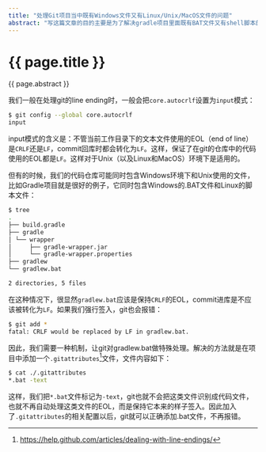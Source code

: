 ```yaml
---
title: "处理Git项目当中既有Windows文件又有Linux/Unix/MacOS文件的问题"
abstract: "写这篇文章的目的主要是为了解决gradle项目里面既有BAT文件又有shell脚本的问题"
---
```


# {{ page.title }}

{{ page.abstract }}

我们一般在处理git的line ending时，一般会把`core.autocrlf`设置为`input`模式：

```bash
$ git config --global core.autocrlf
input
```

input模式的含义是：不管当前工作目录下的文本文件使用的EOL（end of line）是`CRLF`还是`LF`，commit回库时都会转化为`LF`。这样，保证了在git的仓库中的代码使用的EOL都是`LF`。这样对于Unix（以及Linux和MacOS）环境下是适用的。

但有的时候，我们的代码仓库可能同时包含Windows环境下和Unix使用的文件，比如Gradle项目就是很好的例子，它同时包含Windows的.BAT文件和Linux的脚本文件：

```bash
$ tree
.
├── build.gradle
├── gradle
│ └── wrapper
│     ├── gradle-wrapper.jar
│     └── gradle-wrapper.properties
├── gradlew
└── gradlew.bat

2 directories, 5 files
```

在这种情况下，很显然`gradlew.bat`应该是保持`CRLF`的EOL，commit进库是不应该被转化为`LF`。如果我们强行签入，git也会报错：

```bash
$ git add *
fatal: CRLF would be replaced by LF in gradlew.bat.
```

因此，我们需要一种机制，让git对gradlew.bat做特殊处理。解决的方法就是在项目中添加一个`.gitattributes`[^1]文件，文件内容如下：

```bash
$ cat ./.gitattributes
*.bat -text
```

这样，我们把`*.bat`文件标记为`-text`，git也就不会把这类文件识别成代码文件，也就不再自动处理这类文件的EOL，而是保持它本来的样子签入。因此加入了`.gitattributes`的相关配置以后，git就可以正确添加.bat文件，不再报错。

[^1]: https://help.github.com/articles/dealing-with-line-endings/
